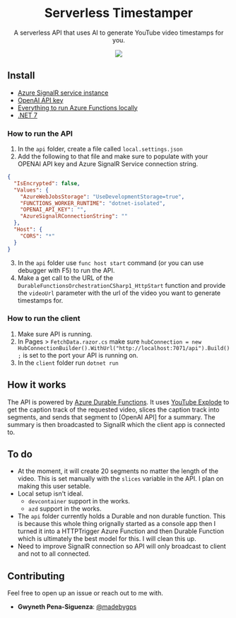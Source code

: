 <div align="center">

  <h1 align="center">Serverless Timestamper</h1>
  <p>A serverless API that uses AI to generate YouTube video timestamps for you.</p>
    <img src="https://publicnotes.blob.core.windows.net/publicnotes/Screenshot 2023-02-26 at 9.15.11 PM.png"/>
  
	
</div>


## Install

- [Azure SignalR service instance](https://learn.microsoft.com/en-us/azure/azure-signalr/signalr-overview)
- [OpenAI API key](https://platform.openai.com/)
- [Everything to run Azure Functions locally](https://learn.microsoft.com/en-us/azure/azure-functions/dotnet-isolated-process-guide)
- [.NET 7](https://dotnet.microsoft.com/en-us/download/dotnet/7.0)


### How to run the API

1. In the `api` folder, create a file called `local.settings.json`
2. Add the following to that file and make sure to populate with your OPENAI API key and Azure SignalR Service connection string. 
  ```json
  {
    "IsEncrypted": false,
    "Values": {
      "AzureWebJobsStorage": "UseDevelopmentStorage=true",
      "FUNCTIONS_WORKER_RUNTIME": "dotnet-isolated",
      "OPENAI_API_KEY": "",
      "AzureSignalRConnectionString": ""
    },
    "Host": {
      "CORS": "*"
    }
  }
  ```
3. In the `api` folder use `func host start` command (or you can use debugger with F5) to run the API.
4. Make a get call to the URL of the `DurableFunctionsOrchestrationCSharp1_HttpStart` function and provide the `videoUrl` parameter with the url of the video you want to generate timestamps for.

### How to run the client

1. Make sure API is running. 
2. In Pages > `FetchData.razor.cs` make sure `hubConnection = new HubConnectionBuilder().WithUrl("http://localhost:7071/api").Build();` is set to the port your API is running on.
3. In the `client` folder run `dotnet run`

## How it works

The API is powered by [Azure Durable Functions](). It uses [YouTube Explode]() to get the caption track of the requested video, slices the caption track into segments, and sends that segment to [OpenAI API] for a summary. The summary is then broadcasted to SignalR which the client app is connected to.

## To do 

- At the moment, it will create 20 segments no matter the length of the video. This is set manually with the `slices` variable in the API. I plan on making this user setable.
- Local setup isn't ideal.
  - `devcontainer` support in the works.
  - `azd` support in the works.
- The `api` folder currently holds a Durable and non durable function. This is because this whole thing orignally started as a console app then I turned it into a HTTPTrigger Azure Function and then Durable Function which is ultimately the best model for this. I will clean this up.
- Need to improve SignalR connection so API will only broadcast to client and not to all connected.

## Contributing

Feel free to open up an issue or reach out to me with.

- **Gwyneth Pena-Siguenza**: [@madebygps](https://github.com/madebygps)
